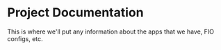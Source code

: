 # Project Documentation

This is where we'll put any information about the apps that we have, FIO configs, etc.
